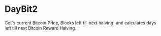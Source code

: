 # DayBit2
Get's current Bitcoin Price, Blocks left till next halving, and calculates days left till next Bitcoin Reward Halving.
